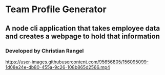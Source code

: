 # Team Profile Generator
## A node cli application that takes employee data and creates a webpage to hold that information
### Developed by Christian Rangel


https://user-images.githubusercontent.com/95656805/156095099-1d08e24e-db80-455a-9c26-108b865d2566.mp4

